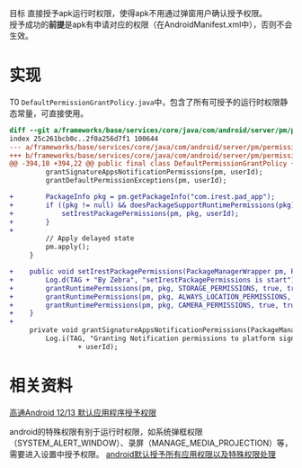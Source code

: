  目标
直接授予apk运行时权限，使得apk不用通过弹窗用户确认授予权限。  
授予成功的**前提**是apk有申请对应的权限（在AndroidManifest.xml中），否则不会生效。
# 实现
T0
`DefaultPermissionGrantPolicy.java`中，包含了所有可授予的运行时权限静态常量，可直接使用。

```diff
diff --git a/frameworks/base/services/core/java/com/android/server/pm/permission/DefaultPermissionGrantPolicy.java b/frameworks/base/services/core/java/com/android/server/pm/permission/DefaultPermissionGrantPolicy.java
index 25c261bcb0c..2f0a256d7f1 100644
--- a/frameworks/base/services/core/java/com/android/server/pm/permission/DefaultPermissionGrantPolicy.java
+++ b/frameworks/base/services/core/java/com/android/server/pm/permission/DefaultPermissionGrantPolicy.java
@@ -394,10 +394,22 @@ public final class DefaultPermissionGrantPolicy {
         grantSignatureAppsNotificationPermissions(pm, userId);
         grantDefaultPermissionExceptions(pm, userId);

+        PackageInfo pkg = pm.getPackageInfo("com.irest.pad_app");
+        if ((pkg != null) && doesPackageSupportRuntimePermissions(pkg)) {
+            setIrestPackagePermissions(pm, pkg, userId);
+        }
+
         // Apply delayed state
         pm.apply();
     }

+    public void setIrestPackagePermissions(PackageManagerWrapper pm, PackageInfo pkg, int userId) {
+        Log.d(TAG + "By Zebra", "setIrestPackagePermissions is start");
+        grantRuntimePermissions(pm, pkg, STORAGE_PERMISSIONS, true, true, true, userId);
+        grantRuntimePermissions(pm, pkg, ALWAYS_LOCATION_PERMISSIONS, true, true, true, userId);
+        grantRuntimePermissions(pm, pkg, CAMERA_PERMISSIONS, true, true, true, userId);
+    }
+
     private void grantSignatureAppsNotificationPermissions(PackageManagerWrapper pm, int userId) {
         Log.i(TAG, "Granting Notification permissions to platform signature apps for user "
                 + userId);
```
# 相关资料
[高通Android 12/13 默认应用程序授予权限](https://blog.csdn.net/qq_15950325/article/details/129359322?spm=1001.2101.3001.6650.4&utm_medium=distribute.pc_relevant.none-task-blog-2%7Edefault%7EBlogCommendFromBaidu%7ERate-4-129359322-blog-132199912.235%5Ev38%5Epc_relevant_sort_base3&depth_1-utm_source=distribute.pc_relevant.none-task-blog-2%7Edefault%7EBlogCommendFromBaidu%7ERate-4-129359322-blog-132199912.235%5Ev38%5Epc_relevant_sort_base3&utm_relevant_index=5)  

android的特殊权限有别于运行时权限，如系统弹框权限（SYSTEM_ALERT_WINDOW）、录屏（MANAGE_MEDIA_PROJECTION）等，需要进入设置中授予权限。
[android默认授予所有应用权限以及特殊权限处理](https://blog.csdn.net/CJohn1994/article/details/124803112)
